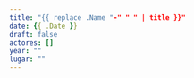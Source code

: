 ```yaml
---
title: "{{ replace .Name "-" " " | title }}"
date: {{ .Date }}
draft: false
actores: []
year: ""
lugar: ""
---
```


